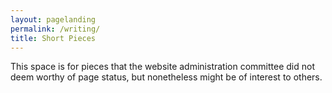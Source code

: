 ```yaml
---
layout: pagelanding
permalink: /writing/
title: Short Pieces
---
```


This space is for pieces that the website administration committee did not deem worthy of page status, but nonetheless might be of interest to others.
